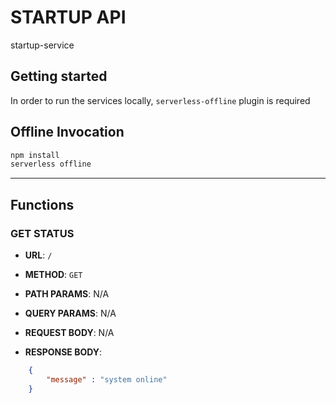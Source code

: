 # STARTUP API

startup-service

## Getting started

In order to run the services locally, `serverless-offline` plugin is required

## Offline Invocation

```sh
npm install
serverless offline
```

---

## Functions

### GET STATUS

- **URL**: `/`
- **METHOD**: `GET`
- **PATH PARAMS**: N/A
- **QUERY PARAMS**: N/A
- **REQUEST BODY**: N/A

- **RESPONSE BODY**:

```json
    {
        "message" : "system online"
    }
```
